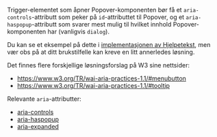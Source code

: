 Trigger-elementet som åpner Popover-komponenten bør få et `aria-controls`-attributt som peker på `id`-attributtet til Popover, og et `aria-haspopup`-attributt som svarer mest mulig til hvilket innhold Popover-komponenten har (vanligvis `dialog`).

Du kan se et eksempel på dette i [implementasjonen av Hjelpetekst](https://github.com/navikt/nav-frontend-moduler/blob/master/packages/node_modules/nav-frontend-hjelpetekst/src/hjelpetekst.tsx), men vær obs på at ditt brukstilfelle kan kreve en litt annerledes løsning.

Det finnes flere forskjellige løsningsforslag på W3 sine nettsider:

- https://www.w3.org/TR/wai-aria-practices-1.1/#menubutton
- https://www.w3.org/TR/wai-aria-practices-1.1/#tooltip

Relevante `aria`-attributter:

- [aria-controls](https://www.w3.org/TR/wai-aria-1.1/#aria-controls)
- [aria-haspopup](https://www.w3.org/TR/wai-aria-1.1/#aria-haspopup)
- [aria-expanded](https://www.w3.org/TR/wai-aria-1.1/#aria-expanded)
